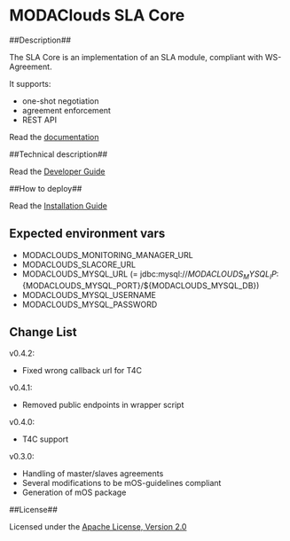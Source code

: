 # MODAClouds SLA Core #

##Description##

The SLA Core is an implementation of an SLA module, compliant with WS-Agreement.

It supports:

* one-shot negotiation
* agreement enforcement
* REST API

Read the [documentation][1]

##Technical description##

Read the [Developer Guide][2]

##How to deploy##

Read the [Installation Guide][3]

## Expected environment vars ##

* MODACLOUDS_MONITORING_MANAGER_URL
* MODACLOUDS_SLACORE_URL
* MODACLOUDS_MYSQL_URL (= jdbc:mysql://${MODACLOUDS_MYSQL_IP}:${MODACLOUDS_MYSQL_PORT}/${MODACLOUDS_MYSQL_DB})
* MODACLOUDS_MYSQL_USERNAME
* MODACLOUDS_MYSQL_PASSWORD

## Change List ##

v0.4.2:

* Fixed wrong callback url for T4C 

v0.4.1:

* Removed public endpoints in wrapper script

v0.4.0:

* T4C support

v0.3.0:

* Handling of master/slaves agreements
* Several modifications to be mOS-guidelines compliant
* Generation of mOS package


##License##

Licensed under the [Apache License, Version 2.0][8]

[1]: docs/TOC.md
[2]: docs/developer-guide.md
[3]: docs/installation-guide.md
[8]: http://www.apache.org/licenses/LICENSE-2.0
